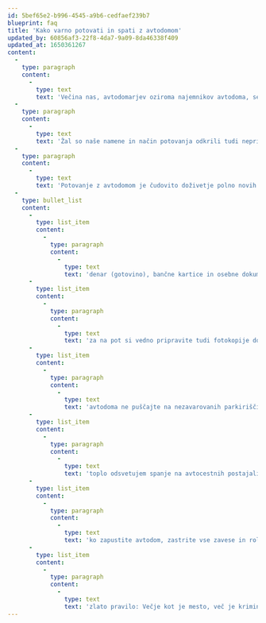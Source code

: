 ```yaml
---
id: 5bef65e2-b996-4545-a9b6-cedfaef239b7
blueprint: faq
title: 'Kako varno potovati in spati z avtodomom'
updated_by: 60856af3-22f8-4da7-9a09-8da46338f409
updated_at: 1650361267
content:
  -
    type: paragraph
    content:
      -
        type: text
        text: 'Večina nas, avtodomarjev oziroma najemnikov avtodoma, se odločimo za pot z avtodomom oziroma za najem avtodoma zato, ker želimo raziskovati in odkrivati bližnje in daljne dežele ter spoznavati nove kulture in način življenja tamkajšnjih ljudi.'
  -
    type: paragraph
    content:
      -
        type: text
        text: 'Žal so naše namene in način potovanja odkrili tudi nepridipravi, ki se tako večkrat odločijo, da bo cilj njihovega nepoštenega delovanja prav avtodom oziroma vsebina avtodoma. Zato se tudi občasno sliši ali tudi bere v novicah o raznih kaznivih dejanjih, ki lahko nam avtodomarjem povzročajo skrbi in negativno vplivajo na način potovanja z avtodomom. Vendar se je tem manj prijetnim stvarem na poti z avtodomom z nekaj pazljivosti in samozaščitnega delovanja prav lepo izogniti oziroma preprečiti.'
  -
    type: paragraph
    content:
      -
        type: text
        text: 'Potovanje z avtodomom je čudovito doživetje polno novih odkritij, spoznanj, skratka idealen način za širjenje obzorja in spoznanj o svetu okrog nas. Pripravili smo nekaj nasvetov, kako zmanjšati možnosti, da bi se tudi vam na poti z avtodomom zgodilo kaj neprijetnega oziroma bi postali cilj delovanja nepridipravov:'
  -
    type: bullet_list
    content:
      -
        type: list_item
        content:
          -
            type: paragraph
            content:
              -
                type: text
                text: 'denar (gotovino), bančne kartice in osebne dokumente ter dokumenta avtodoma imejte razporejene oziroma skrite na več mestih v avtodomu kot tudi med člani ekipe - ne v oblačilih in posodah, saj se tam nepridipravi najprej zapodijo iskat - ko pa avtodom zapuščate za uro ali več, obvezno nosite s sabo vse pomembnejše dokumente (potni list, prometno dovoljenje avtodoma) in kartice,'
      -
        type: list_item
        content:
          -
            type: paragraph
            content:
              -
                type: text
                text: 'za na pot si vedno pripravite tudi fotokopije dokumentov in bančnih kartic, saj si boste s tem bistveno olajšali postopek v primeru kraje le-teh,'
      -
        type: list_item
        content:
          -
            type: paragraph
            content:
              -
                type: text
                text: 'avtodoma ne puščajte na nezavarovanih parkiriščih, avtocestnih postajališčih, sumljivih mestih z malo prometa (pa tudi gostota prometa ni vedno varovalka, ki vas bo v velikih mestih obvarovala pred problemi),'
      -
        type: list_item
        content:
          -
            type: paragraph
            content:
              -
                type: text
                text: 'toplo odsvetujem spanje na avtocestnih postajališčih, mnogo boljša odločitev je, da zavijete z avtoceste v kakšen manjši kraji, ter zjutraj doživite prebujanje življenja v teh manjših krajih, si privoščite kavico v lokalni kavarni, kupite kruh pri lokalnem peku...'
      -
        type: list_item
        content:
          -
            type: paragraph
            content:
              -
                type: text
                text: 'ko zapustite avtodom, zastrite vse zavese in rolete, tako v potniški kabini kot v bivalnem delu in pospravite vse vrednejše stvari iz vidnega polja, snemite ploščico z avtoradia, saj prilika dela tatu,'
      -
        type: list_item
        content:
          -
            type: paragraph
            content:
              -
                type: text
                text: 'zlato pravilo: Večje kot je mesto, več je kriminala, zato, če vas je pot zanesla v večje mesto in ste se odločili prespati, ne skušajte sreče s spanjem na parkiriščih in se odpeljite prenočevat v kamp ali za to namenjene površine, saj ima že veliko evropskih mest in večjih krajev te stvari urejene tako, da nimate problema s prenočevanjem ali parkiranjem avtodoma, ko ste na ogledu znamenitosti mesta.'
---
```

